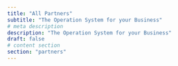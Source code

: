 ```yaml
---
title: "All Partners"
subtitle: "The Operation System for your Business"
# meta description
description: "The Operation System for your Business"
draft: false
# content section
section: "partners"
---
```

